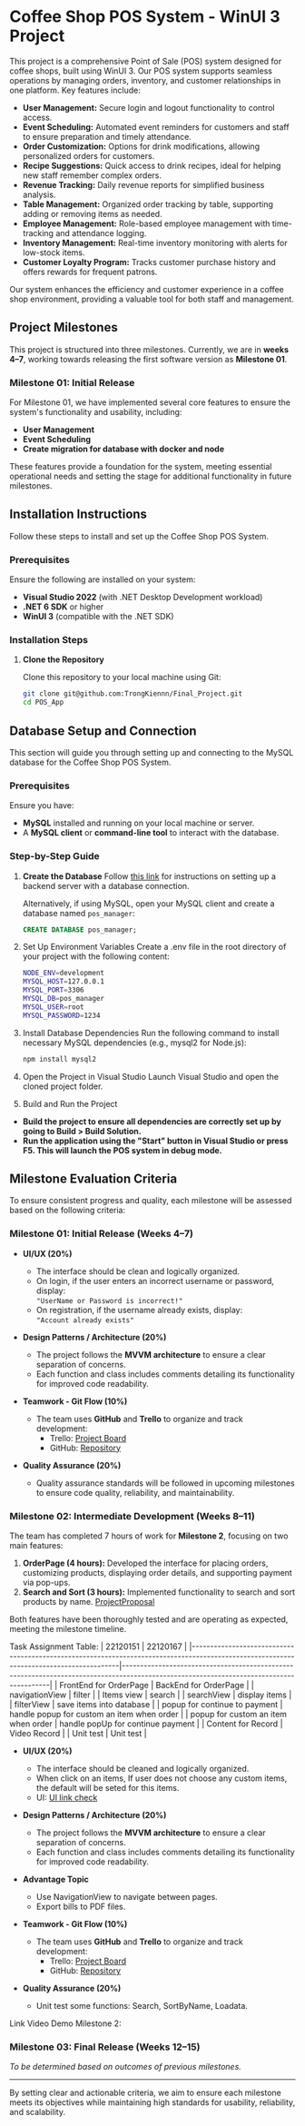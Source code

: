 # Coffee Shop POS System - WinUI 3 Project

This project is a comprehensive Point of Sale (POS) system designed for coffee shops, built using WinUI 3. Our POS system supports seamless operations by managing orders, inventory, and customer relationships in one platform. Key features include:

- **User Management:** Secure login and logout functionality to control access.
- **Event Scheduling:** Automated event reminders for customers and staff to ensure preparation and timely attendance.
- **Order Customization:** Options for drink modifications, allowing personalized orders for customers.
- **Recipe Suggestions:** Quick access to drink recipes, ideal for helping new staff remember complex orders.
- **Revenue Tracking:** Daily revenue reports for simplified business analysis.
- **Table Management:** Organized order tracking by table, supporting adding or removing items as needed.
- **Employee Management:** Role-based employee management with time-tracking and attendance logging.
- **Inventory Management:** Real-time inventory monitoring with alerts for low-stock items.
- **Customer Loyalty Program:** Tracks customer purchase history and offers rewards for frequent patrons.

Our system enhances the efficiency and customer experience in a coffee shop environment, providing a valuable tool for both staff and management.

## Project Milestones

This project is structured into three milestones. Currently, we are in **weeks 4–7**, working towards releasing the first software version as **Milestone 01**.

### Milestone 01: Initial Release

For Milestone 01, we have implemented several core features to ensure the system's functionality and usability, including:

- **User Management**
- **Event Scheduling**
- **Create migration for database with docker and node**

These features provide a foundation for the system, meeting essential operational needs and setting the stage for additional functionality in future milestones.

## Installation Instructions

Follow these steps to install and set up the Coffee Shop POS System.

### Prerequisites

Ensure the following are installed on your system:

- **Visual Studio 2022** (with .NET Desktop Development workload)
- **.NET 6 SDK** or higher
- **WinUI 3** (compatible with the .NET SDK)

### Installation Steps

1. **Clone the Repository**

   Clone this repository to your local machine using Git:
   ```bash
   git clone git@github.com:TrongKiennn/Final_Project.git
   cd POS_App

## Database Setup and Connection

This section will guide you through setting up and connecting to the MySQL database for the Coffee Shop POS System.

### Prerequisites

Ensure you have:
- **MySQL** installed and running on your local machine or server.
- A **MySQL client** or **command-line tool** to interact with the database.

### Step-by-Step Guide

1. **Create the Database**
Follow [this link](https://tdquang7.notion.site/H-ng-d-n-t-o-nhanh-backend-server-v-i-database-Postgres-c5f6e163a27e4882ac22fe32774b1a3c?pvs=4) for instructions on setting up a backend server with a database connection.

   Alternatively, if using MySQL, open your MySQL client and create a database named `pos_manager`:
   ```sql
   CREATE DATABASE pos_manager;
   
2. Set Up Environment Variables
   Create a .env file in the root directory of your project with the following content:
   ```bash
   NODE_ENV=development
   MYSQL_HOST=127.0.0.1
   MYSQL_PORT=3306
   MYSQL_DB=pos_manager
   MYSQL_USER=root
   MYSQL_PASSWORD=1234

3. Install Database Dependencies
Run the following command to install necessary MySQL dependencies (e.g., mysql2 for Node.js):

   ```bash
   npm install mysql2
4. Open the Project in Visual Studio
Launch Visual Studio and open the cloned project folder.
6. Build and Run the Project
- **Build the project to ensure all dependencies are correctly set up by going to Build > Build Solution.**
- **Run the application using the "Start" button in Visual Studio or press F5. This will launch the POS system in debug mode.**

## Milestone Evaluation Criteria

To ensure consistent progress and quality, each milestone will be assessed based on the following criteria:

### Milestone 01: Initial Release (Weeks 4–7)

- **UI/UX (20%)**  
   - The interface should be clean and logically organized.
   - On login, if the user enters an incorrect username or password, display:  
     `"UserName or Password is incorrect!"`
   - On registration, if the username already exists, display:  
     `"Account already exists"`

- **Design Patterns / Architecture (20%)**  
   - The project follows the **MVVM architecture** to ensure a clear separation of concerns.
   - Each function and class includes comments detailing its functionality for improved code readability.

- **Teamwork - Git Flow (10%)**  
   - The team uses **GitHub** and **Trello** to organize and track development:
     - Trello: [Project Board](https://trello.com/b/N54ELBhQ/l%E1%BA%ADp-trinh-win)
     - GitHub: [Repository](https://github.com/TrongKiennn/Final_Project)

- **Quality Assurance (20%)**  
   - Quality assurance standards will be followed in upcoming milestones to ensure code quality, reliability, and maintainability.
 
### Milestone 02: Intermediate Development (Weeks 8–11)
The team has completed 7 hours of work for **Milestone 2**, focusing on two main features:

1. **OrderPage (4 hours):** Developed the interface for placing orders, customizing products, displaying order details, and supporting payment via pop-ups.  
2. **Search and Sort (3 hours):** Implemented functionality to search and sort products by name.  [ProjectProposal](https://docs.google.com/document/d/1kSat9CqWG8-aWRFB-62Lu82mtGdHkVtC2Y2KuRkuEpE/edit?usp=sharing)

Both features have been thoroughly tested and are operating as expected, meeting the milestone timeline.

Task Assignment Table:
| 22120151                                                                                                                             | 22120167                                                                                                                             |
|----------------------------------------------------------------------------------------------------------------------------------------|----------------------------------------------------------------------------------------------------------------------------------------|
| FrontEnd for OrderPage                                                                                                                | BackEnd for OrderPage                                                                                                                 |
| navigationView                                                                                                                        | filter                                                                                                                                |
| Items view                                                                                                                            | search                                                                                                                                |
| searchView                                                                                                                            | display items                                                                                                                         |
| filterView                                                                                                                            | save items into database                                                                                                              |
| popup for continue to payment                                                                                                         | handle popup for custom an item when order                                                                                            |
| popup for custom an item when order                                                                                                   | handle popUp for continue payment                                                                                                     |
| Content for Record                                                                                                                    | Video Record                                                                                                                          |
| Unit test                                                                                                                             | Unit test                                                                                                                             |
- **UI/UX (20%)**  
   - The interface should be cleaned and logically organized.
   - When click on an items, If user does not choose any custom items, the default will be seted for this items.
   - UI: [UI link check](https://docs.google.com/document/d/1XnmnEVnmcCzOUzSOjxavhJ2Yj78g9KM-R-ONCt2x0Jw/edit?usp=sharing)

- **Design Patterns / Architecture (20%)**  
   - The project follows the **MVVM architecture** to ensure a clear separation of concerns.
   - Each function and class includes comments detailing its functionality for improved code readability.
 
- **Advantage Topic**
   - Use NavigationView to navigate between pages.
   - Export bills to PDF files.

- **Teamwork - Git Flow (10%)**  
   - The team uses **GitHub** and **Trello** to organize and track development:
     - Trello: [Project Board](https://trello.com/b/N54ELBhQ/l%E1%BA%ADp-trinh-win)
     - GitHub: [Repository](https://github.com/TrongKiennn/Final_Project)

- **Quality Assurance (20%)**  
   - Unit test some functions: Search, SortByName, Loadata.
 
Link Video Demo Milestone 2: 

### Milestone 03: Final Release (Weeks 12–15)
*To be determined based on outcomes of previous milestones.*

---

By setting clear and actionable criteria, we aim to ensure each milestone meets its objectives while maintaining high standards for usability, reliability, and scalability.
